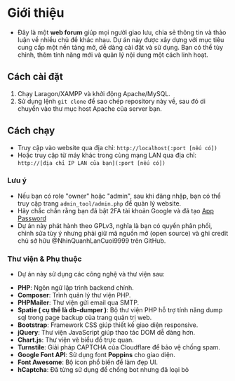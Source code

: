 # Giới thiệu

- Đây là một **web forum** giúp mọi người giao lưu, chia sẻ thông tin và thảo luận về nhiều chủ đề khác nhau. Dự án này được xây dựng với mục tiêu cung cấp một nền tảng mở, dễ dàng cài đặt và sử dụng. Bạn có thể tùy chỉnh, thêm tính năng mới và quản lý nội dung một cách linh hoạt.

## Cách cài đặt

1. Chạy Laragon/XAMPP và khởi động Apache/MySQL.
2. Sử dụng lệnh `git clone` để sao chép repository này về, sau đó di chuyển vào thư mục host Apache của server bạn.

## Cách chạy

- Truy cập vào website qua địa chỉ: `http://localhost(:port [nếu có])`
- Hoặc truy cập từ máy khác trong cùng mạng LAN qua địa chỉ: `http://[địa chỉ IP LAN của bạn](:port [nếu có])`

### Lưu ý
- Nếu bạn có role "owner" hoặc "admin", sau khi đăng nhập, bạn có thể truy cập trang `admin_tool/admin.php` để quản lý website.
- Hãy chắc chắn rằng bạn đã bật 2FA tài khoản Google và đã tạo [App Password](https://myaccount.google.com/apppasswords)
- Dự án này phát hành theo GPLv3, nghĩa là bạn có quyền phân phối, chỉnh sửa tùy ý nhưng phải giữ mã nguồn mở (open source) và ghi credit chủ sở hữu @NhinQuanhLanCuoi9999 trên GitHub.

### Thư viện & Phụ thuộc

* Dự án này sử dụng các công nghệ và thư viện sau:

- **PHP**: Ngôn ngữ lập trình backend chính.
- **Composer**: Trình quản lý thư viện PHP.
- **PHPMailer**: Thư viện gửi email qua SMTP.
- **Spatie ( cụ thể là db-dumper )**: Bộ thư viện PHP hỗ trợ tính năng dump sql trong page backup của trang quản trị web.
- **Bootstrap**: Framework CSS giúp thiết kế giao diện responsive.
- **jQuery**: Thư viện JavaScript giúp thao tác DOM dễ dàng hơn.
- **Chart.js**: Thư viện vẽ biểu đồ trực quan.
- **Turnstile**: Giải pháp CAPTCHA của Cloudflare để bảo vệ chống spam.
- **Google Font API**: Sử dụng font **Poppins** cho giao diện.
- **Font Awesome**: Bộ icon phổ biến để làm đẹp UI.
- **hCaptcha**: Đã từng sử dụng để chống bot nhưng đã loại bỏ